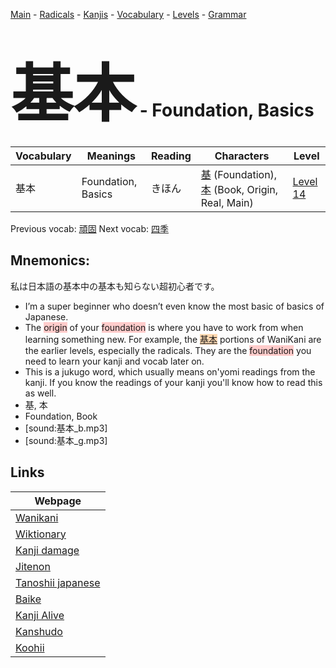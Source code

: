 <style> bigfont {font-size: 100px}</style>
[Main](../README.md) -
[Radicals](../radicals.md) -
[Kanjis](../kanjis.md) -
[Vocabulary](../vocabulary.md) -
[Levels](../levels.md) -
[Grammar](../grammar.md)
# <bigfont> 基本</bigfont> - Foundation, Basics 

| Vocabulary | Meanings | Reading | Characters | Level |
| --- | --- | --- | --- | --- |
| 基本 | Foundation, Basics | きほん |  [基](../kanjis/基.md) (Foundation), [本](../kanjis/本.md) (Book, Origin, Real, Main) | [Level 14](../levels/wk_level14.md) |

Previous vocab: [頑固](頑固.md) Next vocab: [四季](四季.md) 

## Mnemonics:
私は日本語の基本中の基本も知らない超初心者です。
* I’m a super beginner who doesn’t even know the most basic of basics of Japanese.
* The <span style="background-color:#ffcccb"> origin</span> of your <span style="background-color:#ffcccb"> foundation</span> is where you have to work from when learning something new. For example, the <span style="background-color:#fed8b1"> [基本](https://jisho.org/search/基本)</span> portions of WaniKani are the earlier levels, especially the radicals. They are the <span style="background-color:#ffcccb"> foundation</span> you need to learn your kanji and vocab later on.
* This is a jukugo word, which usually means on'yomi readings from the kanji. If you know the readings of your kanji you'll know how to read this as well.
* 基, 本
* Foundation, Book
* [sound:基本_b.mp3]
* [sound:基本_g.mp3]


## Links 

| Webpage |
| --- |
| [Wanikani          ](https://www.wanikani.com/kanji/基本) |
| [Wiktionary        ](https://en.wiktionary.org/wiki/基本) |
| [Kanji damage      ](http://www.kanjidamage.com/kanji/search?utf8=✓&q=基本) |
| [Jitenon           ](https://jitenon.com/kanji/基本) |
| [Tanoshii japanese ](https://www.tanoshiijapanese.com/dictionary/kanji.cfm?k=基本) |
| [Baike             ](https://baike.baidu.com/item/基本) |
| [Kanji Alive       ](https://app.kanjialive.com/基本) |
| [Kanshudo          ](https://www.kanshudo.com/searchmn?q=基本) |
| [Koohii            ](https://kanji.koohii.com/study/kanji/基本) |
